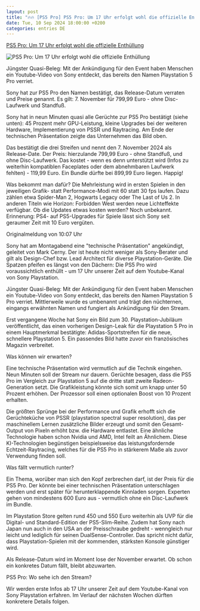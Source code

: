 ```yaml
---
layout: post
title: "🔥🔥 [PS5 Pro] PS5 Pro: Um 17 Uhr erfolgt wohl die offizielle Enthüllung"
date: Tue, 10 Sep 2024 18:00:00 +0200
categories: entries DE
---
```

[PS5 Pro: Um 17 Uhr erfolgt wohl die offizielle Enthüllung](https://www.connect.de/news/ps5-pro-vorstellung-live-stream-release-preis-specs-3206851.html)

![PS5 Pro: Um 17 Uhr erfolgt wohl die offizielle Enthüllung](https://www.connect.de/bilder/118682795/500x300-c2/ps5-pro-preis-release.jpg)

Jüngster Quasi-Beleg: Mit der Ankündigung für den Event haben Menschen ein Youtube-Video von Sony entdeckt, das bereits den Namen Playstation 5 Pro verriet.

Sony hat zur PS5 Pro den Namen bestätigt, das Release-Datum verraten und Preise genannt. Es gilt: 7. November für 799,99 Euro - ohne Disc-Laufwerk und Standfuß.

Sony hat in neun Minuten quasi alle Gerüchte zur PS5 Pro bestätigt (siehe unten): 45 Prozent mehr GPU-Leistung, kleine Upgrades bei der weiteren Hardware, Implementierung von PSSR und Raytracing. Am Ende der technischen Präsentation zeigte das Unternehmen das Bild oben.

Das bestätigt die drei Streifen und nennt den 7. November 2024 als Release-Date. Der Preis: hierzulande 799,99 Euro - ohne Standfuß, und ohne Disc-Laufwerk. Das kostet - wenn es denn unterstützt wird (Infos zu weiterhin kompatiblen Faceplates oder dem abnehmbaren Laufwerk fehlten) - 119,99 Euro. Ein Bundle dürfte bei 899,99 Euro liegen. Happig!

Was bekommt man dafür? Die Mehrleistung wird in ersten Spielen in den jeweiligen Grafik- statt Performance-Modi mit 60 statt 30 fps laufen. Dazu zählen etwa Spider-Man 2, Hogwarts Legacy oder The Last of Us 2. In anderen Titeln wie Horizon: Forbidden West werden neue Lichteffekte verfügbar. Ob die Updates etwas kosten werden? Noch unbekannt. Erinnerung: PS4- auf PS5-Upgrades für Spiele lässt sich Sony seit geraumer Zeit mit 10 Euro vergüten.

Originalmeldung von 10:07 Uhr

Sony hat am Montagabend eine "technische Präsentation" angekündigt, geleitet von Mark Cerny. Der ist heute nicht weniger als Sony-Berater und gilt als Design-Chef bzw. Lead Architect für diverse Playstation-Geräte. Die Spatzen pfeifen es längst von den Dächern: Die PS5 Pro wird voraussichtlich enthüllt - um 17 Uhr unserer Zeit auf dem Youtube-Kanal von Sony Playstation.

Jüngster Quasi-Beleg: Mit der Ankündigung für den Event haben Menschen ein Youtube-Video von Sony entdeckt, das bereits den Namen Playstation 5 Pro verriet. Mittlerweile wurde es umbenannt und trägt den nüchternen, eingangs erwähnten Namen und fungiert als Ankündigung für den Stream.

Erst vergangene Woche hat Sony ein Bild zum 30. Playstation-Jubiläum veröffentlicht, das einen vorherigen Design-Leak für die Playstation 5 Pro in einem Hauptmerkmal bestätigte: Adidas-Sportstreifen für die neue, schnellere Playstation 5. Ein passendes Bild hatte zuvor ein französisches Magazin verbreitet.

Was können wir erwarten?

Eine technische Präsentation wird vermutlich auf die Technik eingehen. Neun Minuten soll der Stream nur dauern. Gerüchte besagen, dass die PS5 Pro im Vergleich zur Playstation 5 auf die dritte statt zweite Radeon-Generation setzt. Die Grafikleistung könnte sich somit um knapp unter 50 Prozent erhöhen. Der Prozessor soll einen optionalen Boost von 10 Prozent erhalten.

Die größten Sprünge bei der Performance und Grafik erhofft sich die Gerüchteküche von PSSR (playstation spectral super resolution), das per maschinellem Lernen zusätzliche Bilder erzeugt und somit den Gesamt-Output von Pixeln erhöht bzw. die Hardware entlastet. Eine ähnliche Technologie haben schon Nvidia und AMD, Intel feilt an Ähnlichem. Diese KI-Technologien begünstigen beispielsweise das leistungsfordernde Echtzeit-Raytracing, welches für die PS5 Pro in stärkerem Maße als zuvor Verwendung finden soll.

Was fällt vermutlich runter?

Ein Thema, worüber man sich den Kopf zerbrechen darf, ist der Preis für die PS5 Pro. Der könnte bei einer technischen Präsentation unterschlagen werden und erst später für herunterklappende Kinnladen sorgen. Experten gehen von mindestens 600 Euro aus - vermutlich ohne ein Disc-Laufwerk im Bundle.

Im Playstation Store gelten rund 450 und 550 Euro weiterhin als UVP für die Digital- und Standard-Edition der PS5-Slim-Reihe. Zudem hat Sony nach Japan nun auch in den USA an der Preisschraube gedreht - wenngleich nur leicht und lediglich für seinen DualSense-Controller. Das spricht nicht dafür, dass Playstation-Spielen mit der kommenden, stärksten Konsole günstiger wird.

Als Release-Datum wird im Moment lose der November erwartet. Ob schon ein konkretes Datum fällt, bleibt abzuwarten.

PS5 Pro: Wo sehe ich den Stream?

Wir werden erste Infos ab 17 Uhr unserer Zeit auf dem Youtube-Kanal von Sony Playstation erfahren. Im Verlauf der nächsten Wochen dürften konkretere Details folgen.


